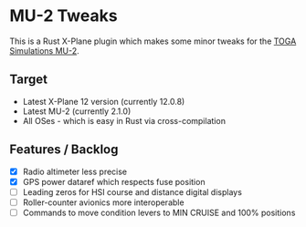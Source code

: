 # MU-2 Tweaks

This is a Rust X-Plane plugin which makes some minor tweaks for the [TOGA Simulations MU-2](https://www.x-aviation.com/catalog/product_info.php/toga-simulations-marquise-p-226).

## Target

- Latest X-Plane 12 version (currently 12.0.8)
- Latest MU-2 (currently 2.1.0)
- All OSes - which is easy in Rust via cross-compilation

## Features / Backlog

- [x] Radio altimeter less precise
- [x] GPS power dataref which respects fuse position
- [ ] Leading zeros for HSI course and distance digital displays
- [ ] Roller-counter avionics more interoperable
- [ ] Commands to move condition levers to MIN CRUISE and 100% positions
